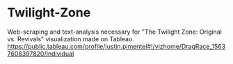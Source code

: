 # Twilight-Zone
Web-scraping and text-analysis necessary for "The Twilight Zone: Original vs. Revivals" visualization made on Tableau.
https://public.tableau.com/profile/justin.pimentel#!/vizhome/DragRace_15637608397820/Individual
